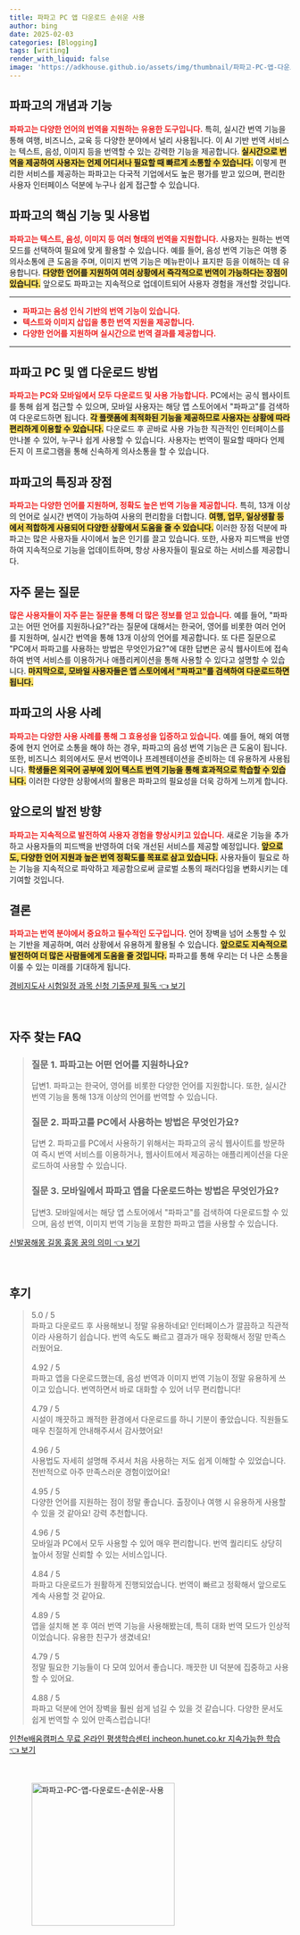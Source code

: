 ```yaml
---
title: 파파고 PC 앱 다운로드 손쉬운 사용
author: bing
date: 2025-02-03
categories: [Blogging]
tags: [writing]
render_with_liquid: false
image: 'https://adkhouse.github.io/assets/img/thumbnail/파파고-PC-앱-다운로드-손쉬운-사용.webp'
---
```



<h2 id='파파고의 개념과 기능'>파파고의 개념과 기능</h2>

<p><b><span style="color: #ee2323;">파파고는 다양한 언어의 번역을 지원하는 유용한 도구입니다.</span></b> 특히, 실시간 번역 기능을 통해 여행, 비즈니스, 교육 등 다양한 분야에서 널리 사용됩니다. 이 AI 기반 번역 서비스는 텍스트, 음성, 이미지 등을 번역할 수 있는 강력한 기능을 제공합니다. <b><span style="background-color: #ffe066;">실시간으로 번역을 제공하여 사용자는 언제 어디서나 필요할 때 빠르게 소통할 수 있습니다.</span></b> 이렇게 편리한 서비스를 제공하는 파파고는 다국적 기업에서도 높은 평가를 받고 있으며, 편리한 사용자 인터페이스 덕분에 누구나 쉽게 접근할 수 있습니다.</p>

<h2 id='파파고의 핵심 기능 및 사용법'>파파고의 핵심 기능 및 사용법</h2>

<p><b><span style="color: #ee2323;">파파고는 텍스트, 음성, 이미지 등 여러 형태의 번역을 지원합니다.</span></b> 사용자는 원하는 번역 모드를 선택하여 필요에 맞게 활용할 수 있습니다. 예를 들어, 음성 번역 기능은 여행 중 의사소통에 큰 도움을 주며, 이미지 번역 기능은 메뉴판이나 표지판 등을 이해하는 데 유용합니다. <b><span style="background-color: #ffe066;">다양한 언어를 지원하여 여러 상황에서 즉각적으로 번역이 가능하다는 장점이 있습니다.</span></b> 앞으로도 파파고는 지속적으로 업데이트되어 사용자 경험을 개선할 것입니다.</p>

<hr />

<ul>
    <li><b><span style="color: #ee2323;">파파고는 음성 인식 기반의 번역 기능이 있습니다.</span></b></li>
    <li><b><span style="color: #ee2323;">텍스트와 이미지 삽입을 통한 번역 지원을 제공합니다.</span></b></li>
    <li><b><span style="color: #ee2323;">다양한 언어를 지원하며 실시간으로 번역 결과를 제공합니다.</span></b></li>
</ul>

<hr />

<h2 id='파파고 PC 및 앱 다운로드 방법'>파파고 PC 및 앱 다운로드 방법</h2>

<p><b><span style="color: #ee2323;">파파고는 PC와 모바일에서 모두 다운로드 및 사용 가능합니다.</span></b> PC에서는 공식 웹사이트를 통해 쉽게 접근할 수 있으며, 모바일 사용자는 해당 앱 스토어에서 "파파고"를 검색하여 다운로드하면 됩니다. <b><span style="background-color: #ffe066;">각 플랫폼에 최적화된 기능을 제공하므로 사용자는 상황에 따라 편리하게 이용할 수 있습니다.</span></b> 다운로드 후 곧바로 사용 가능한 직관적인 인터페이스를 만나볼 수 있어, 누구나 쉽게 사용할 수 있습니다. 사용자는 번역이 필요할 때마다 언제든지 이 프로그램을 통해 신속하게 의사소통을 할 수 있습니다.</p>

<h2 id='파파고의 특징과 장점'>파파고의 특징과 장점</h2>

<p><b><span style="color: #ee2323;">파파고는 다양한 언어를 지원하며, 정확도 높은 번역 기능을 제공합니다.</span></b> 특히, 13개 이상의 언어로 실시간 번역이 가능하여 사용의 편리함을 더합니다. <b><span style="background-color: #ffe066;">여행, 업무, 일상생활 등에서 적합하게 사용되어 다양한 상황에서 도움을 줄 수 있습니다.</span></b> 이러한 장점 덕분에 파파고는 많은 사용자들 사이에서 높은 인기를 끌고 있습니다. 또한, 사용자 피드백을 반영하여 지속적으로 기능을 업데이트하며, 항상 사용자들이 필요로 하는 서비스를 제공합니다.</p>

<h2 id='자주 묻는 질문'>자주 묻는 질문</h2>

<p><b><span style="color: #ee2323;">많은 사용자들이 자주 묻는 질문을 통해 더 많은 정보를 얻고 있습니다.</span></b> 예를 들어, "파파고는 어떤 언어를 지원하나요?"라는 질문에 대해서는 한국어, 영어를 비롯한 여러 언어를 지원하며, 실시간 번역을 통해 13개 이상의 언어를 제공합니다. 또 다른 질문으로 "PC에서 파파고를 사용하는 방법은 무엇인가요?"에 대한 답변은 공식 웹사이트에 접속하여 번역 서비스를 이용하거나 애플리케이션을 통해 사용할 수 있다고 설명할 수 있습니다. <b><span style="background-color: #ffe066;">마지막으로, 모바일 사용자들은 앱 스토어에서 "파파고"를 검색하여 다운로드하면 됩니다.</span></b></p>

<h2 id='파파고의 사용 사례'>파파고의 사용 사례</h2>

<p><b><span style="color: #ee2323;">파파고는 다양한 사용 사례를 통해 그 효용성을 입증하고 있습니다.</span></b> 예를 들어, 해외 여행 중에 현지 언어로 소통을 해야 하는 경우, 파파고의 음성 번역 기능은 큰 도움이 됩니다. 또한, 비즈니스 회의에서도 문서 번역이나 프레젠테이션을 준비하는 데 유용하게 사용됩니다. <b><span style="background-color: #ffe066;">학생들은 외국어 공부에 있어 텍스트 번역 기능을 통해 효과적으로 학습할 수 있습니다.</span></b> 이러한 다양한 상황에서의 활용은 파파고의 필요성을 더욱 강하게 느끼게 합니다.</p>

<h2 id='앞으로의 발전 방향'>앞으로의 발전 방향</h2>

<p><b><span style="color: #ee2323;">파파고는 지속적으로 발전하여 사용자 경험을 향상시키고 있습니다.</span></b> 새로운 기능을 추가하고 사용자들의 피드백을 반영하여 더욱 개선된 서비스를 제공할 예정입니다. <b><span style="background-color: #ffe066;">앞으로도, 다양한 언어 지원과 높은 번역 정확도를 목표로 삼고 있습니다.</span></b> 사용자들이 필요로 하는 기능을 지속적으로 파악하고 제공함으로써 글로벌 소통의 패러다임을 변화시키는 데 기여할 것입니다.</p>

<h2 id='결론'>결론</h2>

<p><b><span style="color: #ee2323;">파파고는 번역 분야에서 중요하고 필수적인 도구입니다.</span></b> 언어 장벽을 넘어 소통할 수 있는 기반을 제공하며, 여러 상황에서 유용하게 활용될 수 있습니다. <b><span style="background-color: #ffe066;">앞으로도 지속적으로 발전하여 더 많은 사람들에게 도움을 줄 것입니다.</span></b> 파파고를 통해 우리는 더 나은 소통을 이룰 수 있는 미래를 기대하게 됩니다.</p>


<p><a class="click-button" title="경비지도사 시험일정 과목 신청 기출문제 필독" href="https://adkhouse.github.io/posts/%EA%B2%BD%EB%B9%84%EC%A7%80%EB%8F%84%EC%82%AC-%EC%8B%9C%ED%97%98%EC%9D%BC%EC%A0%95-%EA%B3%BC%EB%AA%A9-%EC%8B%A0%EC%B2%AD-%EA%B8%B0%EC%B6%9C%EB%AC%B8%EC%A0%9C-%ED%95%84%EB%8F%85/" rel="dofollow">경비지도사 시험일정 과목 신청 기출문제 필독 👈 보기</a></p><br>
<h2 id='자주_찾는_FAQ'>자주 찾는 FAQ</h2>
<div itemscope="" itemtype="https://schema.org/FAQPage"> 
<blockquote> 
<div itemscope="" itemprop="mainEntity" itemtype="https://schema.org/Question"> 
<h3 itemprop="name">질문 1. 파파고는 어떤 언어를 지원하나요?</h3> 
<div itemscope="" itemprop="acceptedAnswer" itemtype="https://schema.org/Answer"> 
<span itemprop="text"> 
<p>답변1. 파파고는 한국어, 영어를 비롯한 다양한 언어를 지원합니다. 또한, 실시간 번역 기능을 통해 13개 이상의 언어를 번역할 수 있습니다.</p> 
</span> 
</div> 
</div> 

<div itemscope="" itemprop="mainEntity" itemtype="https://schema.org/Question"> 
<h3 itemprop="name">질문 2. 파파고를 PC에서 사용하는 방법은 무엇인가요?</h3> 
<div itemscope="" itemprop="acceptedAnswer" itemtype="https://schema.org/Answer"> 
<span itemprop="text"> 
<p>답변 2. 파파고를 PC에서 사용하기 위해서는 파파고의 공식 웹사이트를 방문하여 즉시 번역 서비스를 이용하거나, 웹사이트에서 제공하는 애플리케이션을 다운로드하여 사용할 수 있습니다.</p> 
</span> 
</div> 
</div> 

<div itemscope="" itemprop="mainEntity" itemtype="https://schema.org/Question"> 
<h3 itemprop="name">질문 3. 모바일에서 파파고 앱을 다운로드하는 방법은 무엇인가요?</h3> 
<div itemscope="" itemprop="acceptedAnswer" itemtype="https://schema.org/Answer"> 
<span itemprop="text"> 
<p>답변3. 모바일에서는 해당 앱 스토어에서 "파파고"를 검색하여 다운로드할 수 있으며, 음성 번역, 이미지 번역 기능을 포함한 파파고 앱을 사용할 수 있습니다.</p> 
</span> 
</div> 
</div> 
</blockquote> 
</div>
<p><a class="click-button" title="신발꿈해몽 길몽 흉몽 꿈의 의미" href="https://adkhouse.github.io/posts/%EC%8B%A0%EB%B0%9C%EA%BF%88%ED%95%B4%EB%AA%BD-%EA%B8%B8%EB%AA%BD-%ED%9D%89%EB%AA%BD-%EA%BF%88%EC%9D%98-%EC%9D%98%EB%AF%B8/" rel="dofollow">신발꿈해몽 길몽 흉몽 꿈의 의미 👈 보기</a></p><br>
<h2 id='후기'>후기</h2>
<div itemscope itemtype="https://schema.org/Product">
  <blockquote>
  <div itemprop="review" itemscope itemtype="https://schema.org/Review">
      <div itemprop="reviewRating" itemscope itemtype="https://schema.org/Rating"> <span itemprop="ratingValue">5.0</span> / <span itemprop="bestRating">5</span> </div>
      <span itemprop="reviewBody">파파고 다운로드 후 사용해보니 정말 유용하네요! 인터페이스가 깔끔하고 직관적이라 사용하기 쉽습니다. 번역 속도도 빠르고 결과가 매우 정확해서 정말 만족스러웠어요.</span>
  </div>
  <br>
  <div itemprop="review" itemscope itemtype="https://schema.org/Review">
      <div itemprop="reviewRating" itemscope itemtype="https://schema.org/Rating"> <span itemprop="ratingValue">4.92</span> / <span itemprop="bestRating">5</span> </div>
      <span itemprop="reviewBody">파파고 앱을 다운로드했는데, 음성 번역과 이미지 번역 기능이 정말 유용하게 쓰이고 있습니다. 번역하면서 바로 대화할 수 있어 너무 편리합니다!</span>
  </div>
  <br>
  <div itemprop="review" itemscope itemtype="https://schema.org/Review">
      <div itemprop="reviewRating" itemscope itemtype="https://schema.org/Rating"> <span itemprop="ratingValue">4.79</span> / <span itemprop="bestRating">5</span> </div>
      <span itemprop="reviewBody">시설이 깨끗하고 쾌적한 환경에서 다운로드를 하니 기분이 좋았습니다. 직원들도 매우 친절하게 안내해주셔서 감사했어요!</span>
  </div>
  <br>
  <div itemprop="review" itemscope itemtype="https://schema.org/Review">
      <div itemprop="reviewRating" itemscope itemtype="https://schema.org/Rating"> <span itemprop="ratingValue">4.96</span> / <span itemprop="bestRating">5</span> </div>
      <span itemprop="reviewBody">사용법도 자세히 설명해 주셔서 처음 사용하는 저도 쉽게 이해할 수 있었습니다. 전반적으로 아주 만족스러운 경험이었어요!</span>
  </div>
  <br>
  <div itemprop="review" itemscope itemtype="https://schema.org/Review">
      <div itemprop="reviewRating" itemscope itemtype="https://schema.org/Rating"> <span itemprop="ratingValue">4.95</span> / <span itemprop="bestRating">5</span> </div>
      <span itemprop="reviewBody">다양한 언어를 지원하는 점이 정말 좋습니다. 출장이나 여행 시 유용하게 사용할 수 있을 것 같아요! 강력 추천합니다.</span>
  </div>
  <br>
  <div itemprop="review" itemscope itemtype="https://schema.org/Review">
      <div itemprop="reviewRating" itemscope itemtype="https://schema.org/Rating"> <span itemprop="ratingValue">4.96</span> / <span itemprop="bestRating">5</span> </div>
      <span itemprop="reviewBody">모바일과 PC에서 모두 사용할 수 있어 매우 편리합니다. 번역 퀄리티도 상당히 높아서 정말 신뢰할 수 있는 서비스입니다.</span>
  </div>
  <br>
  <div itemprop="review" itemscope itemtype="https://schema.org/Review">
      <div itemprop="reviewRating" itemscope itemtype="https://schema.org/Rating"> <span itemprop="ratingValue">4.84</span> / <span itemprop="bestRating">5</span> </div>
      <span itemprop="reviewBody">파파고 다운로드가 원활하게 진행되었습니다. 번역이 빠르고 정확해서 앞으로도 계속 사용할 것 같아요.</span>
  </div>
  <br>
  <div itemprop="review" itemscope itemtype="https://schema.org/Review">
      <div itemprop="reviewRating" itemscope itemtype="https://schema.org/Rating"> <span itemprop="ratingValue">4.89</span> / <span itemprop="bestRating">5</span> </div>
      <span itemprop="reviewBody">앱을 설치해 본 후 여러 번역 기능을 사용해봤는데, 특히 대화 번역 모드가 인상적이었습니다. 유용한 친구가 생겼네요!</span>
  </div>
  <br>
  <div itemprop="review" itemscope itemtype="https://schema.org/Review">
      <div itemprop="reviewRating" itemscope itemtype="https://schema.org/Rating"> <span itemprop="ratingValue">4.79</span> / <span itemprop="bestRating">5</span> </div>
      <span itemprop="reviewBody">정말 필요한 기능들이 다 모여 있어서 좋습니다. 깨끗한 UI 덕분에 집중하고 사용할 수 있어요.</span>
  </div>
  <br>
  <div itemprop="review" itemscope itemtype="https://schema.org/Review">
      <div itemprop="reviewRating" itemscope itemtype="https://schema.org/Rating"> <span itemprop="ratingValue">4.88</span> / <span itemprop="bestRating">5</span> </div>
      <span itemprop="reviewBody">파파고 덕분에 언어 장벽을 훨씬 쉽게 넘길 수 있을 것 같습니다. 다양한 문서도 쉽게 번역할 수 있어 만족스럽습니다!</span>
  </div>
  </blockquote>
</div>
<p><a class="click-button" title="인천e배움캠퍼스 무료 온라인 평생학습센터 incheon.hunet.co.kr 지속가능한 학습" href="https://adkhouse.github.io/posts/%EC%9D%B8%EC%B2%9Ce%EB%B0%B0%EC%9B%80%EC%BA%A0%ED%8D%BC%EC%8A%A4-%EB%AC%B4%EB%A3%8C-%EC%98%A8%EB%9D%BC%EC%9D%B8-%ED%8F%89%EC%83%9D%ED%95%99%EC%8A%B5%EC%84%BC%ED%84%B0-incheon.hunet.co.kr-%EC%A7%80%EC%86%8D%EA%B0%80%EB%8A%A5%ED%95%9C-%ED%95%99%EC%8A%B5/" rel="dofollow">인천e배움캠퍼스 무료 온라인 평생학습센터 incheon.hunet.co.kr 지속가능한 학습 👈 보기</a></p><br>
<figure class="image"><img src="https://adkhouse.github.io/assets/img/thumbnail/파파고-PC-앱-다운로드-손쉬운-사용.webp" alt="파파고-PC-앱-다운로드-손쉬운-사용" width="256" height="256"></figure>